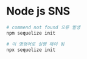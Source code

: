 # Node js SNS

```sh
# commend not found 오류 발생
npm sequelize init

# 이 명령어로 실행 해야 됨
npx sequelize init

```
